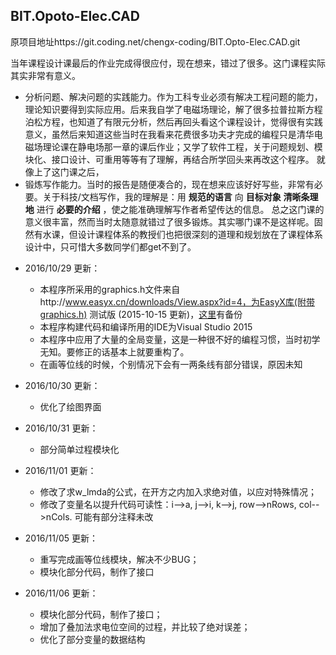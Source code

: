 BIT.Opoto-Elec.CAD
---
原项目地址https://git.coding.net/chengx-coding/BIT.Opto-Elec.CAD.git

当年课程设计课最后的作业完成得很应付，现在想来，错过了很多。这门课程实际其实非常有意义。
- 分析问题、解决问题的实践能力。作为工科专业必须有解决工程问题的能力，理论知识要得到实际应用。后来我自学了电磁场理论，解了很多拉普拉斯方程泊松方程，也知道了有限元分析，然后再回头看这个课程设计，觉得很有实践意义，虽然后来知道这些当时在我看来花费很多功夫才完成的编程只是清华电磁场理论课在静电场那一章的课后作业；又学了软件工程，关于问题规划、模块化、接口设计、可重用等等有了理解，再结合所学回头来再改这个程序。
就像上了这门课之后，
- 锻炼写作能力。当时的报告是随便凑合的，现在想来应该好好写些，非常有必要。关于科技/文档写作，我的理解是：用 **规范的语言** 向 **目标对象** **清晰条理地** 进行 **必要的介绍** ，使之能准确理解写作者希望传达的信息。
总之这门课的意义很丰富，然而当时太随意就错过了很多锻炼。其实哪门课不是这样呢。固然有水课，但设计课程体系的教授们也把很深刻的道理和规划放在了课程体系设计中，只可惜大多数同学们都get不到了。

 * 2016/10/29 更新：
   * 本程序所采用的graphics.h文件来自http://www.easyx.cn/downloads/View.aspx?id=4，为EasyX库(附带graphics.h) 测试版 (2015-10-15 更新)，[这里](https://coding.net/chengx-coding/BIT.Opto-Elec.CAD/EasyX_20151015(beta))有备份
   * 本程序构建代码和编译所用的IDE为Visual Studio 2015
   * 本程序中应用了大量的全局变量，这是一种很不好的编程习惯，当时初学无知。要修正的话基本上就要重构了。
   * 在画等位线的时候，个别情况下会有一两条线有部分错误，原因未知
 * 2016/10/30 更新：
   * 优化了绘图界面
 * 2016/10/31 更新：
   * 部分简单过程模块化
 * 2016/11/01 更新：
   * 修改了求w_lmda的公式，在开方之内加入求绝对值，以应对特殊情况；
   * 修改了变量名以提升代码可读性：i-->a, j-->i, k-->j, row-->nRows, col-->nCols. 可能有部分注释未改



 * 2016/11/05 更新：
   * 重写完成画等位线模块，解决不少BUG；
   * 模块化部分代码，制作了接口
 
 * 2016/11/06 更新：
   * 模块化部分代码，制作了接口；
   * 增加了叠加法求电位空间的过程，并比较了绝对误差；
   * 优化了部分变量的数据结构








